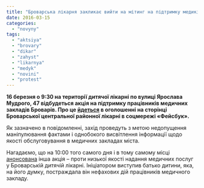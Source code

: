 ```yaml
---
title: "Броварська лікарня закликає вийти на мітинг на підтримку медиків міста"
date: 2016-03-15
categories: 
  - "novyny"
tags: 
  - "aktsiya"
  - "brovary"
  - "dikar"
  - "zahyst"
  - "likarnya"
  - "medyk"
  - "novini"
  - "protest"
---
```


**16 березня о 9:30 на території дитячої лікарні по вулиці Ярослава Мудрого, 47 відбудеться акція на підтримку працівників медичних закладів Броварів. Про це [йдеться](https://www.facebook.com/permalink.php?story_fbid=950646505020997&id=907477522671229&hc_location=ufi) в оголошенні на сторінці Броварської центральної районної лікарні в соцмережі «Фейсбук».**

Як зазначено в повідомленні, захід проведуть з метою недопущення маніпулювання фактами і однобокого висвітлення інформації щодо якості обслуговування в медичних закладах міста.

Нагадаємо, що на 10:00 того самого дня і в тому самому місці [анонсована](https://mpz.brovary.org/u-seredu-brovarchany-piketuvatymut-dytyachu-likarnyu/) інша акція – проти низької якості надання медичних послуг у Броварській дитячій лікарні. Ініціатором виступив батько дитини, яка, на його думку, постраждала він нефахових дій працівників медичного закладу.
